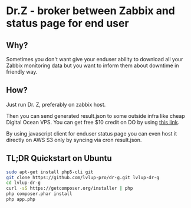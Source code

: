 # Dr.Z - broker between Zabbix and status page for end user

## Why?

Sometimes you don't want give your enduser ability to download all your Zabbix monitoring data but you want to inform them about downtime in friendly way.

## How?

Just run Dr. Z, preferably on zabbix host. 

Then you can send generated result.json to some outside infra like cheap Digital Ocean VPS. You can get free $10 credit on DO by using [this link](https://www.digitalocean.com/?refcode=2cad4d210b4a).

By using javascript client for enduser status page you can even host it directly on AWS S3 only by syncing via cron result.json.
 
## TL;DR Quickstart on Ubuntu

```bash
sudo apt-get install php5-cli git
git clone https://github.com/lvlup-pro/dr-g.git lvlup-dr-g
cd lvlup-dr-g
curl -sS https://getcomposer.org/installer | php
php composer.phar install
php app.php
```
